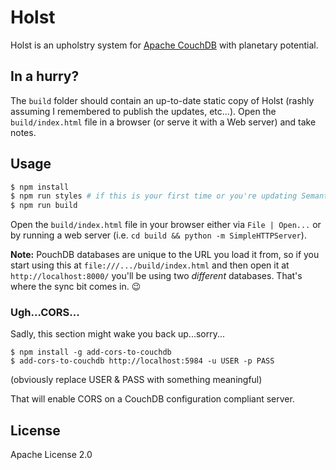 # Holst

Holst is an upholstry system for [Apache CouchDB](http://couchdb.apache.org)
with planetary potential.

## In a hurry?

The `build` folder should contain an up-to-date static copy of Holst
(rashly assuming I remembered to publish the updates, etc...). Open the
`build/index.html` file in a browser (or serve it with a Web server) and take notes.

## Usage

```bash
$ npm install
$ npm run styles # if this is your first time or you're updating Semantic-UI
$ npm run build
```

Open the `build/index.html` file in your browser either via `File | Open...` or
by running a web server (i.e. `cd build && python -m SimpleHTTPServer`).

**Note:** PouchDB databases are unique to the URL you load it from, so if
you start using this at `file:///.../build/index.html` and then open it at
`http://localhost:8000/` you'll be using two *different* databases. That's
where the sync bit comes in. :wink:

### Ugh...CORS...

Sadly, this section might wake you back up...sorry...

```
$ npm install -g add-cors-to-couchdb
$ add-cors-to-couchdb http://localhost:5984 -u USER -p PASS
```
(obviously replace USER & PASS with something meaningful)

That will enable CORS on a CouchDB configuration compliant server.

## License

Apache License 2.0
